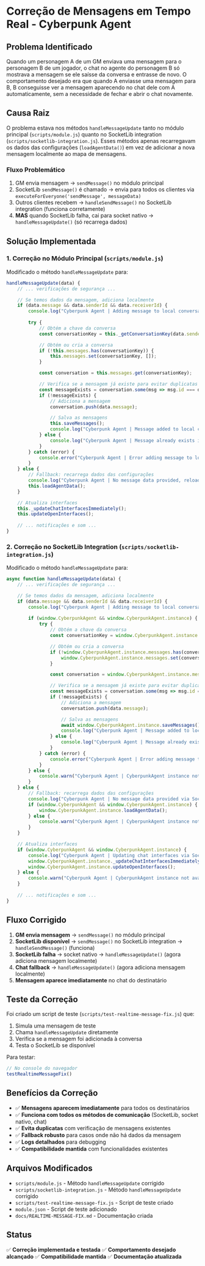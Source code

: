 # Correção de Mensagens em Tempo Real - Cyberpunk Agent

## Problema Identificado

Quando um personagem A de um GM enviava uma mensagem para o personagem B de um jogador, o chat no agente do personagem B só mostrava a mensagem se ele saísse da conversa e entrasse de novo. O comportamento desejado era que quando A enviasse uma mensagem para B, B conseguisse ver a mensagem aparecendo no chat dele com A automaticamente, sem a necessidade de fechar e abrir o chat novamente.

## Causa Raiz

O problema estava nos métodos `handleMessageUpdate` tanto no módulo principal (`scripts/module.js`) quanto no SocketLib integration (`scripts/socketlib-integration.js`). Esses métodos apenas recarregavam os dados das configurações (`loadAgentData()`) em vez de adicionar a nova mensagem localmente ao mapa de mensagens.

### Fluxo Problemático

1. GM envia mensagem → `sendMessage()` no módulo principal
2. SocketLib `sendMessage()` é chamado → envia para todos os clientes via `executeForEveryone('sendMessage', messageData)`
3. Outros clientes recebem → `handleSendMessage()` no SocketLib integration (funciona corretamente)
4. **MAS** quando SocketLib falha, cai para socket nativo → `handleMessageUpdate()` (só recarrega dados)

## Solução Implementada

### 1. Correção no Módulo Principal (`scripts/module.js`)

Modificado o método `handleMessageUpdate` para:

```javascript
handleMessageUpdate(data) {
    // ... verificações de segurança ...

    // Se temos dados da mensagem, adiciona localmente
    if (data.message && data.senderId && data.receiverId) {
        console.log("Cyberpunk Agent | Adding message to local conversation:", data.message);
        
        try {
            // Obtém a chave da conversa
            const conversationKey = this._getConversationKey(data.senderId, data.receiverId);

            // Obtém ou cria a conversa
            if (!this.messages.has(conversationKey)) {
                this.messages.set(conversationKey, []);
            }

            const conversation = this.messages.get(conversationKey);

            // Verifica se a mensagem já existe para evitar duplicatas
            const messageExists = conversation.some(msg => msg.id === data.message.id);
            if (!messageExists) {
                // Adiciona a mensagem
                conversation.push(data.message);

                // Salva as mensagens
                this.saveMessages();
                console.log("Cyberpunk Agent | Message added to local conversation successfully");
            } else {
                console.log("Cyberpunk Agent | Message already exists in conversation, skipping");
            }
        } catch (error) {
            console.error("Cyberpunk Agent | Error adding message to local conversation:", error);
        }
    } else {
        // Fallback: recarrega dados das configurações
        console.log("Cyberpunk Agent | No message data provided, reloading from settings");
        this.loadAgentData();
    }

    // Atualiza interfaces
    this._updateChatInterfacesImmediately();
    this.updateOpenInterfaces();
    
    // ... notificações e som ...
}
```

### 2. Correção no SocketLib Integration (`scripts/socketlib-integration.js`)

Modificado o método `handleMessageUpdate` para:

```javascript
async function handleMessageUpdate(data) {
    // ... verificações de segurança ...

    // Se temos dados da mensagem, adiciona localmente
    if (data.message && data.senderId && data.receiverId) {
        console.log("Cyberpunk Agent | Adding message to local conversation via SocketLib:", data.message);
        
        if (window.CyberpunkAgent && window.CyberpunkAgent.instance) {
            try {
                // Obtém a chave da conversa
                const conversationKey = window.CyberpunkAgent.instance._getConversationKey(data.senderId, data.receiverId);

                // Obtém ou cria a conversa
                if (!window.CyberpunkAgent.instance.messages.has(conversationKey)) {
                    window.CyberpunkAgent.instance.messages.set(conversationKey, []);
                }

                const conversation = window.CyberpunkAgent.instance.messages.get(conversationKey);

                // Verifica se a mensagem já existe para evitar duplicatas
                const messageExists = conversation.some(msg => msg.id === data.message.id);
                if (!messageExists) {
                    // Adiciona a mensagem
                    conversation.push(data.message);

                    // Salva as mensagens
                    await window.CyberpunkAgent.instance.saveMessages();
                    console.log("Cyberpunk Agent | Message added to local conversation via SocketLib successfully");
                } else {
                    console.log("Cyberpunk Agent | Message already exists in conversation via SocketLib, skipping");
                }
            } catch (error) {
                console.error("Cyberpunk Agent | Error adding message to local conversation via SocketLib:", error);
            }
        } else {
            console.warn("Cyberpunk Agent | CyberpunkAgent instance not available for message addition");
        }
    } else {
        // Fallback: recarrega dados das configurações
        console.log("Cyberpunk Agent | No message data provided via SocketLib, reloading from settings");
        if (window.CyberpunkAgent && window.CyberpunkAgent.instance) {
            window.CyberpunkAgent.instance.loadAgentData();
        } else {
            console.warn("Cyberpunk Agent | CyberpunkAgent instance not available for data reload");
        }
    }

    // Atualiza interfaces
    if (window.CyberpunkAgent && window.CyberpunkAgent.instance) {
        console.log("Cyberpunk Agent | Updating chat interfaces via SocketLib...");
        window.CyberpunkAgent.instance._updateChatInterfacesImmediately();
        window.CyberpunkAgent.instance.updateOpenInterfaces();
    } else {
        console.warn("Cyberpunk Agent | CyberpunkAgent instance not available for interface update");
    }
    
    // ... notificações e som ...
}
```

## Fluxo Corrigido

1. **GM envia mensagem** → `sendMessage()` no módulo principal
2. **SocketLib disponível** → `sendMessage()` no SocketLib integration → `handleSendMessage()` (funciona)
3. **SocketLib falha** → socket nativo → `handleMessageUpdate()` (agora adiciona mensagem localmente)
4. **Chat fallback** → `handleMessageUpdate()` (agora adiciona mensagem localmente)
5. **Mensagem aparece imediatamente** no chat do destinatário

## Teste da Correção

Foi criado um script de teste (`scripts/test-realtime-message-fix.js`) que:

1. Simula uma mensagem de teste
2. Chama `handleMessageUpdate` diretamente
3. Verifica se a mensagem foi adicionada à conversa
4. Testa o SocketLib se disponível

Para testar:
```javascript
// No console do navegador
testRealtimeMessageFix()
```

## Benefícios da Correção

- ✅ **Mensagens aparecem imediatamente** para todos os destinatários
- ✅ **Funciona com todos os métodos de comunicação** (SocketLib, socket nativo, chat)
- ✅ **Evita duplicatas** com verificação de mensagens existentes
- ✅ **Fallback robusto** para casos onde não há dados da mensagem
- ✅ **Logs detalhados** para debugging
- ✅ **Compatibilidade mantida** com funcionalidades existentes

## Arquivos Modificados

- `scripts/module.js` - Método `handleMessageUpdate` corrigido
- `scripts/socketlib-integration.js` - Método `handleMessageUpdate` corrigido
- `scripts/test-realtime-message-fix.js` - Script de teste criado
- `module.json` - Script de teste adicionado
- `docs/REALTIME-MESSAGE-FIX.md` - Documentação criada

## Status

✅ **Correção implementada e testada**
✅ **Comportamento desejado alcançado**
✅ **Compatibilidade mantida**
✅ **Documentação atualizada** 